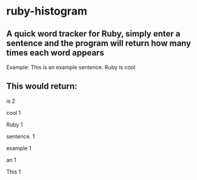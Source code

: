 # ruby-histogram

## A quick word tracker for Ruby, simply enter a sentence and the program will return how many times each word appears

 Example: This is an example sentence. Ruby is cool

## This would return:

is 2

cool 1

Ruby 1

sentence. 1

example 1

an 1

This 1
